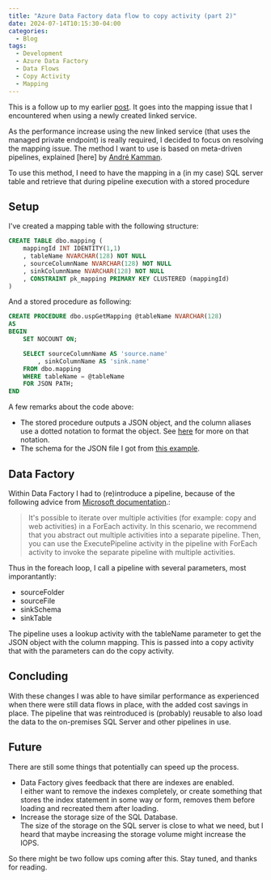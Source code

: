 ```yaml
---
title: "Azure Data Factory data flow to copy activity (part 2)"
date: 2024-07-14T10:15:30-04:00
categories:
  - Blog
tags:
  - Development
  - Azure Data Factory
  - Data Flows
  - Copy Activity
  - Mapping
---
```


This is a follow up to my earlier [post][part1]. It goes into the mapping issue that I encountered when using a newly created linked service.

As the performance increase using the new linked service (that uses the managed private endpoint) is really required, I decided to focus on resolving the mapping issue. The method I want to use is based on meta-driven pipelines, explained [here] by [André Kamman][andre].

To use this method, I need to have the mapping in a (in my case) SQL server table and retrieve that during pipeline execution with a stored procedure

## Setup

I've created a mapping table with the following structure:

```SQL
CREATE TABLE dbo.mapping (
    mappingId INT IDENTITY(1,1)
    , tableName NVARCHAR(128) NOT NULL
    , sourceColumnName NVARCHAR(128) NOT NULL
    , sinkColumnName NVARCHAR(128) NOT NULL
    , CONSTRAINT pk_mapping PRIMARY KEY CLUSTERED (mappingId)
)
```
And a stored procedure as following:

```SQL
CREATE PROCEDURE dbo.uspGetMapping @tableName NVARCHAR(128)
AS
BEGIN
    SET NOCOUNT ON;

    SELECT sourceColumnName AS 'source.name'
        , sinkColumnName AS 'sink.name'
    FROM dbo.mapping
    WHERE tableName = @tableName
    FOR JSON PATH;
END
```
A few remarks about the code above:

- The stored procedure outputs a JSON object, and the column aliases use a dotted notation to format the object. See [here][json] for more on that notation.
- The schema for the JSON file I got from [this example][mappingSchema].

## Data Factory

Within Data Factory I had to (re)introduce a pipeline, because of the following advice from [Microsoft documentation][foreach].:

> It's possible to iterate over multiple activities (for example: copy and web activities) in a ForEach activity. In this scenario, we recommend that you abstract out multiple activities into a separate pipeline. Then, you can use the ExecutePipeline activity in the pipeline with ForEach activity to invoke the separate pipeline with multiple activities.

Thus in the foreach loop, I call a pipeline with several parameters, most imporantantly:

- sourceFolder
- sourceFile
- sinkSchema
- sinkTable

The pipeline uses a lookup activity with the tableName parameter to get the JSON object with the column mapping. This is passed into a copy activity that with the parameters can do the copy activity.

## Concluding

With these changes I was able to have similar performance as experienced when there were still data flows in place, with the added cost savings in place. The pipeline that was reintroduced is (probably) reusable to also load the data to the on-premises SQL Server and other pipelines in use.

## Future

There are still some things that potentially can speed up the process. 

- Data Factory gives feedback that there are indexes are enabled.  
  I either want to remove the indexes completely, or create something that stores the index statement in some way or form, removes them before loading and recreated them after loading.
- Increase the storage size of the SQL Database.  
  The size of the storage on the SQL server is close to what we need, but I heard that maybe increasing the storage volume might increase the IOPS.

So there might be two follow ups coming after this. Stay tuned, and thanks for reading.

[data-exposed]: https://learn.microsoft.com/en-us/shows/data-exposed/start-your-metadata-driven-adventure-in-azure-data-factory-data-exposed-mvp-edition
[andre]: https://www.linkedin.com/in/andrekamman/
[json]: https://learn.microsoft.com/en-us/sql/relational-databases/json/format-query-results-as-json-with-for-json-sql-server?view=sql-server-ver16&tabs=json-path#control-output-with-for-json-path
[mappingSchema]: https://learn.microsoft.com/en-us/azure/data-factory/copy-activity-schema-and-type-mapping#tabular-source-to-tabular-sink
[part1]: https://mverbaas.github.io/blog/ADF-dataFlow-copyActivity/
[foreach]: https://learn.microsoft.com/en-us/azure/data-factory/control-flow-for-each-activity#iterate-over-multiple-activities
